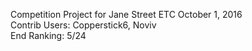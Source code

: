 Competition Project for Jane Street ETC October 1, 2016 <br />
Contrib Users: Copperstick6, Noviv <br />
End Ranking: 5/24

